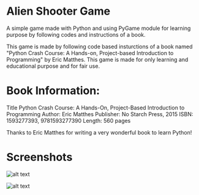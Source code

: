 # Alien Shooter Game

A simple game made with Python and using PyGame module for learning purpose by following codes and instructions of a book.
  
This game is made by following code based insturctions of a book named "Python Crash Course: A Hands-on, Project-based    Introduction to Programming" by Eric Matthes.
This game is made for only learning and educational purpose and for fair use. 

# Book Information:
Title	Python Crash Course: A Hands-On, Project-Based Introduction to Programming
Author:	Eric Matthes
Publisher:	No Starch Press, 2015
ISBN:	1593277393, 9781593277390
Length:	560 pages


Thanks to Eric Matthes for writing a very wonderful book to learn Python!



# Screenshots

![alt text](https://github.com/skinan/Alien_Shooter_Game/blob/master/Screenshot/Screenshot%20(62).png "Main Window")

![alt text](https://github.com/skinan/Alien_Shooter_Game/blob/master/Screenshot/Screenshot%20(64).png "Running Window")
